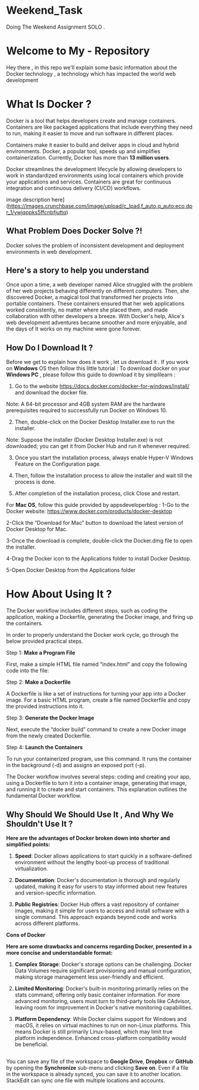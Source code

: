 # Weekend_Task
Doing The Weekend Assignment SOLO . 
# Welcome to My - Repository

Hey there , in this repo we'll explain some basic information about the Docker technology , a technology which has impacted the world web development 

#  What Is Docker ?

Docker is a tool that helps developers create and manage containers. Containers are like packaged applications that include everything they need to run, making it easier to move and run software in different places.

Containers make it easier to build and deliver apps in cloud and hybrid environments. Docker, a popular tool, speeds up and simplifies containerization. Currently, Docker has more than **13 million users**.

Docker streamlines the development lifecycle by allowing developers to work in standardized environments using local containers which provide your applications and services. Containers are great for continuous integration and continuous delivery (CI/CD) workflows.

image description here](https://images.crunchbase.com/image/upload/c_lpad,f_auto,q_auto:eco,dpr_1/ywjqppks5ffcnbfjuttq)
## What Problem Does Docker Solve ?!
Docker solves the problem of inconsistent development and deployment environments in web development.


## Here's a story to help you understand 

Once upon a time, a web developer named Alice struggled with the problem of her web projects behaving differently on different computers. Then, she discovered Docker, a magical tool that transformed her projects into portable containers. These containers ensured that her web applications worked consistently, no matter where she placed them, and made collaboration with other developers a breeze. With Docker's help, Alice's web development adventures became smoother and more enjoyable, and the days of It works on my machine were gone forever.

## How Do I Download It  ?

Before we get to explain how does it work , let us download it .
If you work on **Windows** OS then follow this little tutorial : To download docker on your **Windows PC** , please follow this guide to download it by simplilearn : 

1. Go to the website https://docs.docker.com/docker-for-windows/install/ and download the docker file.

  

Note: A 64-bit processor and 4GB system RAM are the hardware prerequisites required to successfully run Docker on Windows 10.

  

2. Then, double-click on the Docker Desktop Installer.exe to run the installer.

  

Note: Suppose the installer (Docker Desktop Installer.exe) is not downloaded; you can get it from Docker Hub and run it whenever required.

  

3. Once you start the installation process, always enable Hyper-V Windows Feature on the Configuration page.

  

4. Then, follow the installation process to allow the installer and wait till the process is done.

  

5. After completion of the installation process, click Close and restart.

  
For **Mac OS**, follow this guide provided by appsdeveloperblog : 
1-Go to the Docker website: https://www.docker.com/products/docker-desktop

2-Click the “Download for Mac” button to download the latest version of Docker Desktop for Mac.

3-Once the download is complete, double-click the Docker.dmg file to open the installer.

4-Drag the Docker icon to the Applications folder to install Docker Desktop.

5-Open Docker Desktop from the Applications folder


# How About Using It ? 


The Docker workflow includes different steps, such as coding the application, making a Dockerfile, generating the Docker image, and firing up the containers.

In order to properly understand the Docker work cycle, go through the below provided practical steps.

Step 1: **Make a Program File**

  

First, make a simple HTML file named “index.html” and copy the following code into the file:

Step 2: **Make a Dockerfile**

A Dockerfile is like a set of instructions for turning your app into a Docker image. For a basic HTML program, create a file named Dockerfile and copy the provided instructions into it.

Step 3: **Generate the Docker Image**

  

Next, execute the “docker build” command to create a new Docker image from the newly created Dockerfile.

Step 4: **Launch the Containers**

  

To run your containerized program, use this command. It runs the container in the background (-d) and assigns an exposed port (-p).

  

The Docker workflow involves several steps: coding and creating your app, using a Dockerfile to turn it into a container image, generating that image, and running it to create and start containers. This explanation outlines the fundamental Docker workflow.

## Why Should We Should Use It , And Why We Shouldn't  Use It ? 

**Here are the advantages of Docker broken down into shorter and simplified points:**

  

1. **Speed**: Docker allows applications to start quickly in a software-defined environment without the lengthy boot-up process of traditional virtualization.

  

2. **Documentation**: Docker's documentation is thorough and regularly updated, making it easy for users to stay informed about new features and version-specific information.

  

3. **Public Registries**: Docker Hub offers a vast repository of container images, making it simple for users to access and install software with a single command. This approach expands beyond code and works across different platforms.

**Cons of Docker**

 
**Here are some drawbacks and concerns regarding Docker, presented in a more concise and understandable format:**

  

1. **Complex Storage**: Docker's storage options can be challenging. Docker Data Volumes require significant provisioning and manual configuration, making storage management less user-friendly and efficient.

  

2. **Limited Monitoring**: Docker's built-in monitoring primarily relies on the stats command, offering only basic container information. For more advanced monitoring, users must turn to third-party tools like CAdvisor, leaving room for improvement in Docker's native monitoring capabilities.

  

3. **Platform Dependency**: While Docker claims support for Windows and macOS, it relies on virtual machines to run on non-Linux platforms. This means Docker is still primarily Linux-based, which may limit true platform independence. Enhanced cross-platform compatibility would be beneficial.

## 

You can save any file of the workspace to **Google Drive**, **Dropbox** or **GitHub** by opening the **Synchronize** sub-menu and clicking **Save on**. Even if a file in the workspace is already synced, you can save it to another location. StackEdit can sync one file with multiple locations and accounts.

